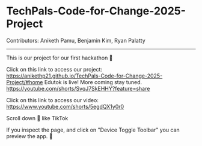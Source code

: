 # TechPals-Code-for-Change-2025-Project

Contributors: Aniketh Pamu, Benjamin Kim, Ryan Palatty

---
This is our project for our first hackathon 🥳

Click on this link to access our project:
https://anikethp21.github.io/TechPals-Code-for-Change-2025-Project/#home
Edutok is live! More coming stay tuned.
https://youtube.com/shorts/SvqJ7SkEHHY?feature=share

Click on this link to access our video:
https://www.youtube.com/shorts/5egdQX1y0r0

Scroll down 🔽 like TikTok

If you inspect the page, and click on "Device Toggle Toolbar" you can preview the app. 📱
